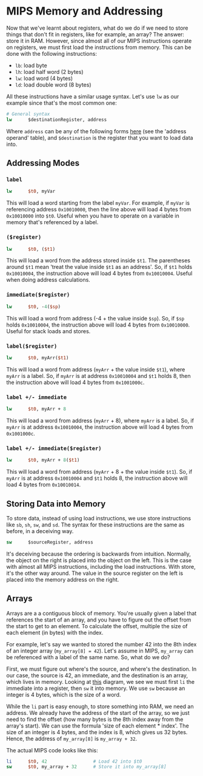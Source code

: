# MIPS Memory and Addressing

Now that we've learnt about registers, what do we do if we need to store things that don't fit in registers, like for example, an array? The answer: store it in RAM. However, since almost all of our MIPS instructions operate on registers, we must first load the instructions from memory. This can be done with the following instructions:

- `lb`: load byte
- `lh`: load half word (2 bytes)
- `lw`: load word (4 bytes)
- `ld`: load double word (8 bytes)

All these instructions have a similar usage syntax. Let's use `lw` as our example since that's the most common one:

```mips
# General syntax
lw      $destinationRegister, address
```

Where `address` can be any of the following forms [here](https://cgi.cse.unsw.edu.au/~cs1521/22T1/resources/mips-guide.html#syntax) (see the 'address operand' table), and `$destination` is the register that you want to load data into.

## Addressing Modes

### `label`

```mips
lw      $t0, myVar
```

This will load a word starting from the label `myVar`. For example, if `myVar` is referencing address `0x10010000`, then the line above will load 4 bytes from `0x10010000` into `$t0`. Useful when you have to operate on a variable in memory that's referenced by a label.

### `($register)`

```mips
lw      $t0, ($t1)
```

This will load a word from the address stored inside `$t1`. The parentheses around `$t1` mean 'treat the value inside `$t1` as an address'. So, if `$t1` holds `0x10010004`, the instruction above will load 4 bytes from `0x10010004`. Useful when doing address calculations.

### `immediate($register)`

```mips
lw      $t0, -4($sp)
```

This will load a word from address (-4 + the value inside `$sp`). So, if `$sp` holds `0x10010004`, the instruction above will load 4 bytes from `0x10010000`. Useful for stack loads and stores.

### `label($register)`

```mips
lw      $t0, myArr($t1)
```

This will load a word from address (`myArr` + the value inside `$t1`), where `myArr` is a label. So, if `myArr` is at address `0x10010004` and `$t1` holds 8, then the instruction above will load 4 bytes from `0x1001000c`.

### `label +/- immediate`

```mips
lw      $t0, myArr + 8
```

This will load a word from address (`myArr` + 8), where `myArr` is a label. So, if `myArr` is at address `0x10010004`, the instruction above will load 4 bytes from `0x1001000c`.

### `label +/- immediate($register)`

```mips
lw      $t0, myArr + 8($t1)
```

This will load a word from address (`myArr` + 8 + the value inside `$t1`). So, if `myArr` is at address `0x10010004` and `$t1` holds 8, the instruction above will load 4 bytes from `0x10010014`.

## Storing Data into Memory

To store data, instead of using load instructions, we use store instructions like `sb`, `sh`, `sw`, and `sd`. The syntax for these instructions are the same as before, in a deceiving way.

```mips
sw      $sourceRegister, address
```

It's deceiving because the ordering is backwards from intuition. Normally, the object on the right is placed into the object on the left. This is the case with almost all MIPS instructions, including the load instructions. With store, it's the other way around. The value in the source register on the left is placed into the memory address on the right.

## Arrays

Arrays are a a contiguous block of memory. You're usually given a label that references the start of an array, and you have to figure out the offset from the start to get to an element. To calculate the offset, multiple the size of each element (in bytes) with the index.

For example, let's say we wanted to stored the number 42 into the 8th index of an integer array (`my_array[8] = 42`). Let's assume in MIPS, `my_array` can be referenced with a label of the same name. So, what do we do?

First, we must figure out where's the source, and where's the destination. In our case, the source is 42, an immediate, and the destination is an array, which lives in memory. Looking at [this](Instructions%20to%20Move%20Stuff%20Around.pdf) diagram, we see we must first `li` the immediate into a register, then `sw` it into memory. We use `sw` because an integer is 4 bytes, which is the size of a word.

While the `li` part is easy enough, to store something into RAM, we need an address. We already have the address of the start of the array, so we just need to find the offset (how many bytes is the 8th index away from the array's start). We can use the formula 'size of each element * index'. The size of an integer is 4 bytes, and the index is 8, which gives us 32 bytes. Hence, the address of `my_array[8]` is `my_array + 32`.

The actual MIPS code looks like this:

```mips
li      $t0, 42                 # Load 42 into $t0
sw      $t0, my_array + 32      # Store it into my_array[8]
```
